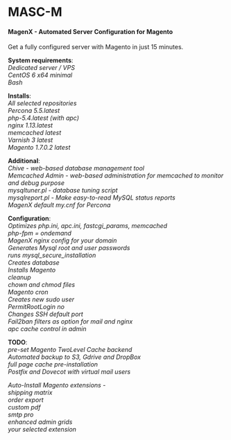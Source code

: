MASC-M
======

#### MagenX - Automated Server Configuration for Magento
Get a fully configured server with Magento in just 15 minutes.

**System requirements**:<br/>
*Dedicated server / VPS*<br/>
*CentOS 6 x64 minimal*<br/>
*Bash*<br/>

**Installs**:<br/>
*All selected repositories*<br/>
*Percona 5.5.latest*<br/>
*php-5.4.latest (with apc)*<br/>
*nginx 1.13.latest*<br/>
*memcached latest*<br/>
*Varnish 3 latest*<br/>
*Magento 1.7.0.2 latest*<br/>

**Additional**:<br/>
*Chive - web-based database management tool*<br/>
*Memcached Admin - web-based administration for memcached to monitor and debug purpose*<br/>
*mysqltuner.pl - database tuning script*<br/>
*mysqlreport.pl - Make easy-to-read MySQL status reports*<br/>
*MagenX default my.cnf for Percona*<br/>

**Configuration**:<br/>
*Optimizes php.ini, apc.ini, fastcgi_params, memcached*<br/>
*php-fpm = ondemand*<br/>
*MagenX nginx config for your domain*<br/>
*Generates Mysql root and user passwords*<br/>
*runs mysql_secure_installation*<br/>
*Creates database*<br/>
*Installs Magento*<br/>
*cleanup*<br/>
*chown and chmod files*<br/>
*Magento cron*<br/>
*Creates new sudo user*<br/>
*PermitRootLogin no*<br/>
*Changes SSH default port*<br/>
*Fail2ban filters as option for mail and nginx*<br/>
*apc cache control in admin*<br/>

**TODO**:<br/>
*pre-set Magento TwoLevel Cache backend*<br/>
*Automated backup to S3, Gdrive and DropBox*<br/>
*full page cache pre-installation*<br/>
*Postfix and Dovecot with virtual mail users*<br/>

*Auto-Install Magento extensions -*<br/>
*shipping matrix*<br/>
*order export*<br/>
*custom pdf*<br/>
*smtp pro*<br/>
*enhanced admin grids*<br/>
*your selected extension*<br/>
 
